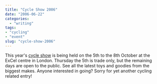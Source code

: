 ```yaml
---
title: "Cycle Show 2006"
date: "2006-06-22"
categories:
  - "writing"
tags:
- "cycling"
- "event"
slug: "cycle-show-2006"
---
```


 <!-- [![Cycle Show][image-1]][1] -->
This year's [cycle show](https://www.cycleshow.co.uk/) is being held on the 5th to the 8th October at the ExCel centre in London. Thursday the 5th is trade only, but the remaining days are open to the public. See all the latest toys and goodies from the biggest makes. Anyone interested in going? Sorry for yet another cycling related entry!
